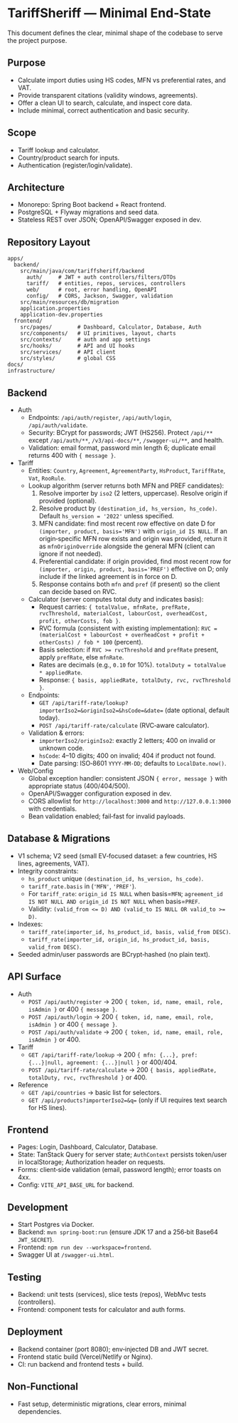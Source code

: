 # TariffSheriff — Minimal End‑State

This document defines the clear, minimal shape of the codebase to serve the project purpose.

## Purpose

- Calculate import duties using HS codes, MFN vs preferential rates, and VAT.
- Provide transparent citations (validity windows, agreements).
- Offer a clean UI to search, calculate, and inspect core data.
- Include minimal, correct authentication and basic security.

## Scope

- Tariff lookup and calculator.
- Country/product search for inputs.
- Authentication (register/login/validate).

## Architecture

- Monorepo: Spring Boot backend + React frontend.
- PostgreSQL + Flyway migrations and seed data.
- Stateless REST over JSON; OpenAPI/Swagger exposed in dev.

## Repository Layout

```
apps/
  backend/
    src/main/java/com/tariffsheriff/backend
      auth/     # JWT + auth controllers/filters/DTOs
      tariff/   # entities, repos, services, controllers
      web/      # root, error handling, OpenAPI
      config/   # CORS, Jackson, Swagger, validation
    src/main/resources/db/migration
    application.properties
    application-dev.properties
  frontend/
    src/pages/        # Dashboard, Calculator, Database, Auth
    src/components/   # UI primitives, layout, charts
    src/contexts/     # auth and app settings
    src/hooks/        # API and UI hooks
    src/services/     # API client
    src/styles/       # global CSS
docs/
infrastructure/
```

## Backend

- Auth
  - Endpoints: `/api/auth/register`, `/api/auth/login`, `/api/auth/validate`.
  - Security: BCrypt for passwords; JWT (HS256). Protect `/api/**` except `/api/auth/**`, `/v3/api-docs/**`, `/swagger-ui/**`, and health.
  - Validation: email format, password min length 6; duplicate email returns 400 with `{ message }`.
- Tariff
  - Entities: `Country`, `Agreement`, `AgreementParty`, `HsProduct`, `TariffRate`, `Vat`, `RooRule`.
  - Lookup algorithm (server returns both MFN and PREF candidates):
    1) Resolve importer by `iso2` (2 letters, uppercase). Resolve origin if provided (optional).
    2) Resolve product by `(destination_id, hs_version, hs_code)`. Default `hs_version = '2022'` unless specified.
    3) MFN candidate: find most recent row effective on date D for `(importer, product, basis='MFN')` with `origin_id IS NULL`. If an origin‑specific MFN row exists and origin was provided, return it as `mfnOriginOverride` alongside the general MFN (client can ignore if not needed).
    4) Preferential candidate: if origin provided, find most recent row for `(importer, origin, product, basis='PREF')` effective on D; only include if the linked agreement is in force on D.
    5) Response contains both `mfn` and `pref` (if present) so the client can decide based on RVC.
  - Calculator (server computes total duty and indicates basis):
    - Request carries: `{ totalValue, mfnRate, prefRate, rvcThreshold, materialCost, labourCost, overheadCost, profit, otherCosts, fob }`.
    - RVC formula (consistent with existing implementation):
      `RVC = (materialCost + labourCost + overheadCost + profit + otherCosts) / fob * 100` (percent).
    - Basis selection: if `RVC >= rvcThreshold` and `prefRate` present, apply `prefRate`, else `mfnRate`.
    - Rates are decimals (e.g., `0.10` for 10%). `totalDuty = totalValue * appliedRate`.
    - Response: `{ basis, appliedRate, totalDuty, rvc, rvcThreshold }`.
  - Endpoints:
    - `GET /api/tariff-rate/lookup?importerIso2=&originIso2=&hsCode=&date=` (date optional, default today).
    - `POST /api/tariff-rate/calculate` (RVC‑aware calculator).
  - Validation & errors:
    - `importerIso2/originIso2`: exactly 2 letters; 400 on invalid or unknown code.
    - `hsCode`: 4–10 digits; 400 on invalid; 404 if product not found.
    - Date parsing: ISO‑8601 `YYYY‑MM‑DD`; defaults to `LocalDate.now()`.
- Web/Config
  - Global exception handler: consistent JSON `{ error, message }` with appropriate status (400/404/500).
  - OpenAPI/Swagger configuration exposed in dev.
  - CORS allowlist for `http://localhost:3000` and `http://127.0.0.1:3000` with credentials.
  - Bean validation enabled; fail‑fast for invalid payloads.

## Database & Migrations

- V1 schema; V2 seed (small EV‑focused dataset: a few countries, HS lines, agreements, VAT).
- Integrity constraints:
  - `hs_product` unique `(destination_id, hs_version, hs_code)`.
  - `tariff_rate.basis` in (`'MFN'`, `'PREF'`).
  - For `tariff_rate`: `origin_id IS NULL` when basis=`MFN`; `agreement_id IS NOT NULL AND origin_id IS NOT NULL` when basis=`PREF`.
  - Validity: `(valid_from <= D) AND (valid_to IS NULL OR valid_to >= D)`.
- Indexes:
  - `tariff_rate(importer_id, hs_product_id, basis, valid_from DESC)`.
  - `tariff_rate(importer_id, origin_id, hs_product_id, basis, valid_from DESC)`.
- Seeded admin/user passwords are BCrypt‑hashed (no plain text).

## API Surface

- Auth
  - `POST /api/auth/register` → 200 `{ token, id, name, email, role, isAdmin }` or 400 `{ message }`.
  - `POST /api/auth/login` → 200 `{ token, id, name, email, role, isAdmin }` or 400 `{ message }`.
  - `POST /api/auth/validate` → 200 `{ token, id, name, email, role, isAdmin }` or 400.
- Tariff
  - `GET /api/tariff-rate/lookup` → 200 `{ mfn: {...}, pref: {...}|null, agreement: {...}|null }` or 400/404.
  - `POST /api/tariff-rate/calculate` → 200 `{ basis, appliedRate, totalDuty, rvc, rvcThreshold }` or 400.
- Reference
  - `GET /api/countries` → basic list for selectors.
  - `GET /api/products?importerIso2=&q=` (only if UI requires text search for HS lines).

## Frontend

- Pages: Login, Dashboard, Calculator, Database.
- State: TanStack Query for server state; `AuthContext` persists token/user in localStorage; Authorization header on requests.
- Forms: client‑side validation (email, password length); error toasts on 4xx.
- Config: `VITE_API_BASE_URL` for backend.

## Development

- Start Postgres via Docker.
- Backend: `mvn spring-boot:run` (ensure JDK 17 and a 256‑bit Base64 `JWT_SECRET`).
- Frontend: `npm run dev --workspace=frontend`.
- Swagger UI at `/swagger-ui.html`.

## Testing

- Backend: unit tests (services), slice tests (repos), WebMvc tests (controllers).
- Frontend: component tests for calculator and auth forms.

## Deployment

- Backend container (port 8080); env‑injected DB and JWT secret.
- Frontend static build (Vercel/Netlify or Nginx).
- CI: run backend and frontend tests + build.

## Non‑Functional

- Fast setup, deterministic migrations, clear errors, minimal dependencies.
